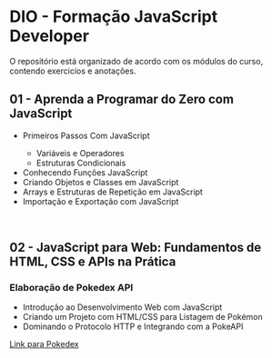 # DIO - Formação JavaScript Developer

O repositório está organizado de acordo com os módulos do curso, contendo exercicíos e anotações.

<h2>01 - Aprenda a Programar do Zero com JavaScript</h2>
    <ul>
        <li>Primeiros Passos Com JavaScript</li>
        <ul>
            <li>Variáveis e Operadores</li>
            <li>Estruturas Condicionais</li>
        </ul>
        <li>Conhecendo Funções JavaScript</li>
        <li>Criando Objetos e Classes em JavaScript</li>
        <li>Arrays e Estruturas de Repetição em JavaScript</li>
        <li>Importação e Exportação com JavaScript</li>
    </ul>
<br>
<h2>02 - JavaScript para Web: Fundamentos de HTML, CSS e APIs na Prática</h2>
    <h3>Elaboração de Pokedex API</h3>
    <ul>
        <li>Introdução ao Desenvolvimento Web com JavaScript</li>
        <li>Criando um Projeto com HTML/CSS para Listagem de Pokémon</li>
        <li>Dominando o Protocolo HTTP e Integrando com a PokeAPI</li>
    </ul>
<a href="https://michelletani.github.io/DIO_Formacao_JavaScript_Developer/02%20-%20javascript%20para%20web%20fundamentos%20de%20html%20css%20e%20apis%20na%20pratica/01%20-%20introducao%20ao%20desenvolvimento%20web%20com%20javascript/assets/index.html" target="_blank">Link para Pokedex </a>
